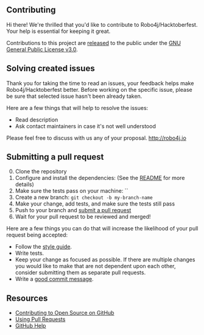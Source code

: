 ## Contributing

[pr]: https://github.com/raise-dev/hacktoberfest/compare
[style]: https://github.com/bbatsov/ruby-style-guide

Hi there! We're thrilled that you'd like to contribute to Robo4j/Hacktoberfest. Your help is essential for keeping it great.

Contributions to this project are [released](https://help.github.com/articles/github-terms-of-service/#6-contributions-under-repository-license) to the public under the [GNU General Public License v3.0](LICENSE.txt).

## Solving created issues

Thank you for taking the time to read an issues, your feedback helps make Robo4j/Hacktoberfest better.
Before working on the specific issue, please be sure that selected issue hasn't been already taken.

Here are a few things that will help to resolve the issues:

- Read description
- Ask contact maintainers in case it's not well understood

Please feel free to discuss with us any of your proposal.
http://robo4j.io 

## Submitting a pull request

0. Clone the repository
0. Configure and install the dependencies: (See the [README](README.md) for more details)
0. Make sure the tests pass on your machine: ``
0. Create a new branch: `git checkout -b my-branch-name`
0. Make your change, add tests, and make sure the tests still pass
0. Push to your branch and [submit a pull request][pr]
0. Wait for your pull request to be reviewed and merged!

Here are a few things you can do that will increase the likelihood of your pull request being accepted:

- Follow the [style guide][style].
- Write tests.
- Keep your change as focused as possible. If there are multiple changes you would like to make that are not dependent upon each other, consider submitting them as separate pull requests.
- Write a [good commit message](http://tbaggery.com/2008/04/19/a-note-about-git-commit-messages.html).

## Resources

- [Contributing to Open Source on GitHub](https://guides.github.com/activities/contributing-to-open-source/)
- [Using Pull Requests](https://help.github.com/articles/using-pull-requests/)
- [GitHub Help](https://help.github.com)